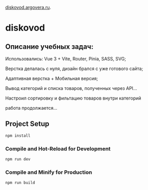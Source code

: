 [diskovod.argovera.ru](https://diskovod.argovera.ru/).

# diskovod

## Описание учебных задач:

Использовались: Vue 3 + Vite, Router, Pinia, SASS, SVG;

Верстка делалась с нуля, дизайн брался с уже готового сайта;

Адаптивная верстка + Мобильная версия;

Вывод категорий и списка товаров, полученных через API…

Настроил сортировку и фильтацию товаров внутри категорий


работа продолжается...



## Project Setup

```sh
npm install
```

### Compile and Hot-Reload for Development

```sh
npm run dev
```

### Compile and Minify for Production

```sh
npm run build
```
